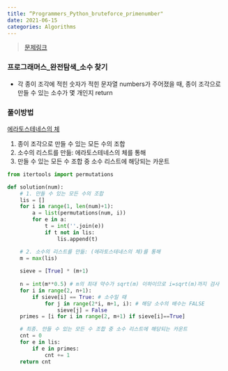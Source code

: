 ```yaml
---
title: “Programmers_Python_bruteforce_primenumber"
date: 2021-06-15
categories: Algorithms
---
```

> [문제링크](https://programmers.co.kr/learn/courses/30/lessons/42839)


### 프로그래머스_완전탐색_소수 찾기

- 각 종이 조각에 적힌 숫자가 적힌 문자열 numbers가 주어졌을 때, 종이 조각으로 만들 수 있는 소수가 몇 개인지 return 

### 풀이방법
[에라토스테네스의 체](https://ko.wikipedia.org/wiki/에라토스테네스의_체)

1. 종이 조각으로 만들 수 있는 모든 수의 조합
2. 소수의 리스트를 만듦: 에라토스테네스의 체를 통해
3. 만들 수 있는 모든 수 조합 중 소수 리스트에 해당되는 카운트

```python
from itertools import permutations

def solution(num):
    # 1. 만들 수 있는 모든 수의 조합
    lis = []
    for i in range(1, len(num)+1):
        a = list(permutations(num, i))
        for e in a:
            t = int(''.join(e))
            if t not in lis:
                lis.append(t)

    # 2. 소수의 리스트를 만듦: (에라토스테네스의 체)를 통해
    m = max(lis)
    
    sieve = [True] * (m+1)
    
    n = int(m**0.5) # m의 최대 약수가 sqrt(m) 이하이므로 i=sqrt(m)까지 검사
    for i in range(2, n+1): 
        if sieve[i] == True: # 소수일 때
            for j in range(2*i, m+1, i): # 해당 소수의 배수는 FALSE
                sieve[j] = False
    primes = [i for i in range(2, m+1) if sieve[i]==True]

    # 최종. 만들 수 있는 모든 수 조합 중 소수 리스트에 해당되는 카운트
    cnt = 0
    for e in lis:
        if e in primes:
            cnt += 1
    return cnt
```
